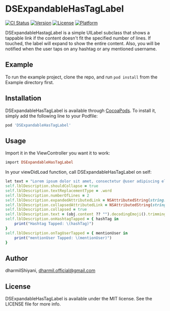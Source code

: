 # DSExpandableHasTagLabel

[![CI Status](https://img.shields.io/travis/dharmilShiyani/DSExpandableHasTagLabel.svg?style=flat)](https://travis-ci.org/dharmilShiyani/DSExpandableHasTagLabel)
[![Version](https://img.shields.io/cocoapods/v/DSExpandableHasTagLabel.svg?style=flat)](https://cocoapods.org/pods/DSExpandableHasTagLabel)
[![License](https://img.shields.io/cocoapods/l/DSExpandableHasTagLabel.svg?style=flat)](https://cocoapods.org/pods/DSExpandableHasTagLabel)
[![Platform](https://img.shields.io/cocoapods/p/DSExpandableHasTagLabel.svg?style=flat)](https://cocoapods.org/pods/DSExpandableHasTagLabel)

DSExpandableHastagLabel is a simple UILabel subclass that shows a tappable link if the content doesn't fit the specified number of lines. If touched, the label will expand to show the entire content. Also, you will be notified when the user taps on any hashtag or any mentioned username.
  
## Example

To run the example project, clone the repo, and run `pod install` from the Example directory first.

<!--## Requirements-->

## Installation

DSExpandableHasTagLabel is available through [CocoaPods](https://cocoapods.org). To install
it, simply add the following line to your Podfile:

```ruby
pod 'DSExpandableHasTagLabel'
```
## Usage

Import it in the ViewController you want it to work:

```ruby
import DSExpandableHasTagLabel
```
In your viewDidLoad function, call DSExpandableHasTagLabel on self:

```ruby
let text = "Lorem ipsum dolor sit amet, consectetur @user adipiscing elit. #Innovation et lorem @urna, sed vehicula leo. Ut fermentum massa justo sit amet risus. Etiam porta sem malesuada magna mollis euismod. Donec id elit non mi"
self.lblDescription.shouldCollapse = true
self.lblDescription.textReplacementType = .word
self.lblDescription.numberOfLines = 2
self.lblDescription.expandedAttributedLink = NSAttributedString(string: "Read Less", attributes: [NSAttributedString.Key.font : UIFont.systemFont(ofSize: 16.0, weight: .semibold)])
self.lblDescription.collapsedAttributedLink = NSAttributedString(string: "Read More", attributes: [NSAttributedString.Key.font : UIFont.systemFont(ofSize: 16.0, weight: .semibold)])
self.lblDescription.collapsed = true
self.lblDescription.text = (obj.content ?? "").decodingEmoji().trimmingCharacters(in: .whitespacesAndNewlines)
self.lblDescription.onHashtagTapped = { hashTag in
    print("Hashtag Tapped: \(hashTag)")
}
self.lblDescription.onTagUserTapped = { mentionUser in
    print("mentionUser Tapped: \(mentionUser)")
}
```

## Author

dharmilShiyani, dharmil.official@gmail.com

## License

DSExpandableHasTagLabel is available under the MIT license. See the LICENSE file for more info.
